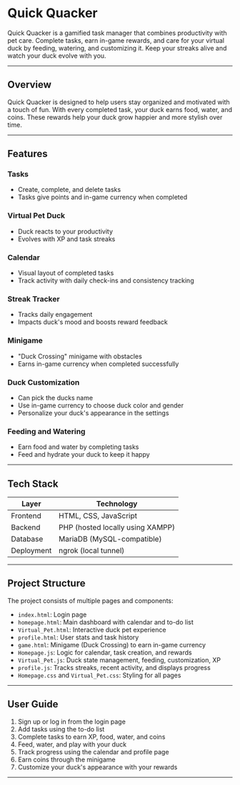 # Quick Quacker

Quick Quacker is a gamified task manager that combines productivity with pet care. Complete tasks, earn in-game rewards, and care for your virtual duck by feeding, watering, and customizing it. Keep your streaks alive and watch your duck evolve with you.

---

## Overview

Quick Quacker is designed to help users stay organized and motivated with a touch of fun. With every completed task, your duck earns food, water, and coins. These rewards help your duck grow happier and more stylish over time.

---

## Features

### Tasks
- Create, complete, and delete tasks
- Tasks give points and in-game currency when completed

### Virtual Pet Duck
- Duck reacts to your productivity
- Evolves with XP and task streaks

### Calendar
- Visual layout of completed tasks
- Track activity with daily check-ins and consistency tracking

### Streak Tracker
- Tracks daily engagement
- Impacts duck's mood and boosts reward feedback

### Minigame
- "Duck Crossing" minigame with obstacles
- Earns in-game currency when completed successfully

### Duck Customization
- Can pick the ducks name
- Use in-game currency to choose duck color and gender
- Personalize your duck's appearance in the settings

### Feeding and Watering
- Earn food and water by completing tasks
- Feed and hydrate your duck to keep it happy

---

## Tech Stack

| Layer       | Technology        |
|-------------|-------------------|
| Frontend    | HTML, CSS, JavaScript |
| Backend     | PHP (hosted locally using XAMPP) |
| Database    | MariaDB (MySQL-compatible) |
| Deployment  | ngrok (local tunnel)

---

## Project Structure

The project consists of multiple pages and components:

- `index.html`: Login page  
- `homepage.html`: Main dashboard with calendar and to-do list  
- `Virtual_Pet.html`: Interactive duck pet experience  
- `profile.html`: User stats and task history  
- `game.html`: Minigame (Duck Crossing) to earn in-game currency  
- `Homepage.js`: Logic for calendar, task creation, and rewards  
- `Virtual_Pet.js`: Duck state management, feeding, customization, XP  
- `profile.js`: Tracks streaks, recent activity, and displays progress  
- `Homepage.css` and `Virtual_Pet.css`: Styling for all pages  

---

## User Guide

1. Sign up or log in from the login page
2. Add tasks using the to-do list
3. Complete tasks to earn XP, food, water, and coins
4. Feed, water, and play with your duck
5. Track progress using the calendar and profile page
6. Earn coins through the minigame
7. Customize your duck's appearance with your rewards

---


